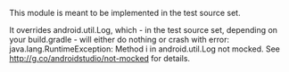 This module is meant to be implemented in the test source set.

It overrides android.util.Log, which - in the test source set, depending on your build.gradle - will either do nothing or crash with error:
    java.lang.RuntimeException: Method i in android.util.Log not mocked. See http://g.co/androidstudio/not-mocked for details.